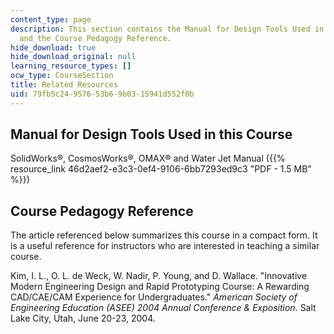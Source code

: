 ```yaml
---
content_type: page
description: This section contains the Manual for Design Tools Used in this Course
  and the Course Pedagogy Reference.
hide_download: true
hide_download_original: null
learning_resource_types: []
ocw_type: CourseSection
title: Related Resources
uid: 79fb5c24-9576-53b6-9b03-15941d552f0b
---
```


Manual for Design Tools Used in this Course
-------------------------------------------

SolidWorks®, CosmosWorks®, OMAX® and Water Jet Manual ({{% resource_link 46d2aef2-e3c3-0ef4-9106-6bb7293ed9c3 "PDF - 1.5 MB" %}})

Course Pedagogy Reference
-------------------------

The article referenced below summarizes this course in a compact form. It is a useful reference for instructors who are interested in teaching a similar course.

Kim, I. L., O. L. de Weck, W. Nadir, P. Young, and D. Wallace. "Innovative Modern Engineering Design and Rapid Prototyping Course: A Rewarding CAD/CAE/CAM Experience for Undergraduates." _American Society of Engineering Education (ASEE) 2004 Annual Conference & Exposition_. Salt Lake City, Utah, June 20-23, 2004.